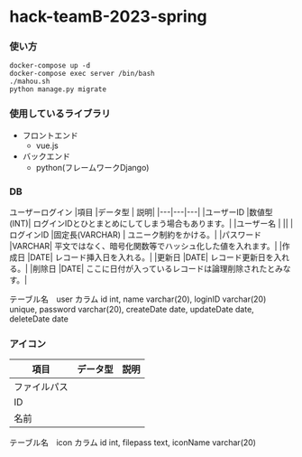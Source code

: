 # hack-teamB-2023-spring

### 使い方 

```
docker-compose up -d
docker-compose exec server /bin/bash
./mahou.sh
python manage.py migrate
```


### 使用しているライブラリ
- フロントエンド
    - vue.js
- バックエンド
    - python(フレームワークDjango)

### DB
ユーザーログイン
|項目	|データ型	| 説明|
|---|---|---|
|ユーザーID	|数値型(INT)|	 ログインIDとひとまとめにしてしまう場合もあります。|
|ユーザー名	|	||
|ログインID	|固定長(VARCHAR)	| ユニーク制約をかける。|
|パスワード	|VARCHAR|	 平文ではなく、暗号化関数等でハッシュ化した値を入れます。|
|作成日	|DATE|	レコード挿入日を入れる。|
|更新日	|DATE|	レコード更新日を入れる。|
|削除日	|DATE|	ここに日付が入っているレコードは論理削除されたとみなす。|

テーブル名　user
カラム id int, name varchar(20), loginID varchar(20) unique, password varchar(20), createDate date, updateDate date, deleteDate date

### アイコン
|項目	|データ型	| 説明|
|---|---|---|
|ファイルパス|||
|ID|||
|名前|||

テーブル名　icon
カラム id int, filepass text, iconName varchar(20)

